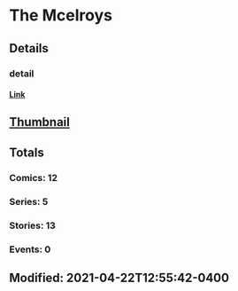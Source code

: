 # The  Mcelroys 
## Details
### detail
#### [Link](http://marvel.com/comics/creators/13648/the_mcelroys?utm_campaign=apiRef&utm_source=225578a89fc76f3d20fbffda5d17a88d)
## [Thumbnail](http://i.annihil.us/u/prod/marvel/i/mg/b/40/image_not_available.jpg)
## Totals
### Comics: 12
### Series: 5
### Stories: 13
### Events: 0
## Modified: 2021-04-22T12:55:42-0400